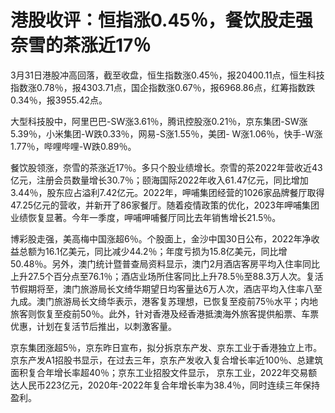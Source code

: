 # 港股收评：恒指涨0.45％，餐饮股走强奈雪的茶涨近17％

3月31日港股冲高回落，截至收盘，恒生指数涨0.45％，报20400.11点，恒生科技指数涨0.78％，报4303.71点，国企指数涨0.67％，报6968.86点，红筹指数跌0.34％，报3955.42点。

大型科技股中，阿里巴巴-SW涨3.61％，腾讯控股涨0.21％，京东集团-SW涨5.39％，小米集团-W跌0.33％，网易-S涨1.55％，美团-
W涨1.06％，快手-W涨1.77％，哔哩哔哩-W跌0.89％。

餐饮股领涨，奈雪的茶涨近17％。多只个股业绩增长。奈雪的茶2022年营收近43亿元，注册会员数量增长30.7％；颐海国际2022年​收入61.47亿元，同比增加3.44％，股东应占溢利7.42亿元。2022年，呷哺集团经营的1026家品牌餐厅取得47.25亿元的营收，并新开了86家餐厅。随着疫情政策的优化，2023年呷哺集团业绩恢复显著。今年一季度，呷哺呷哺餐厅同比去年销售增长21.5％。

博彩股走强，美高梅中国涨超6％。个股面上，金沙中国30日公布，2022年净收益总额为16.1亿美元，同比减少44.2％；年度亏损为15.8亿美元，同比增50.48％。另外，澳门统计暨普查局资料显示，澳门2月酒店客房平均入住率同比上升27.5个百分点至76.1％；酒店业场所住客同比上升78.5％至88.3万人次。复活节假期将至，澳门旅游局长文绮华期望日均客量达6万人次，酒店平均入住率八至九成。澳门旅游局长文绮华表示，港客复苏理想，已恢复至疫前75％水平；内地旅客则恢复至疫前50％。此外，针对香港及经香港抵澳海外旅客提供船票、车票优惠，计划在复活节后推出，以刺激客量。

京东集团涨超5％，京东昨日宣布，拟分拆京东产发、京东工业于香港独立上市。京东产发A1招股书显示，在过去三年，京东产发收入复合增长率近100％、总建筑面积复合年增长率超40％；京东工业招股文件显示，
京东工业，2022年交易额达人民币223亿元，2020年-2022年复合年增长率为38.4％，同时连续三年保持盈利。

